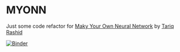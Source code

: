 # MYONN

Just some code refactor for [Maky Your Own Neural Network](https://www.amazon.com/Make-Your-Own-Neural-Network-ebook/dp/B01EER4Z4G)
by [Tariq Rashid](https://github.com/makeyourownneuralnetwork/makeyourownneuralnetwork)

[![Binder](http://mybinder.org/badge.svg)](https://hub.mybinder.org/user/grailfinder-scoring-play-fdrixweb/tree)
